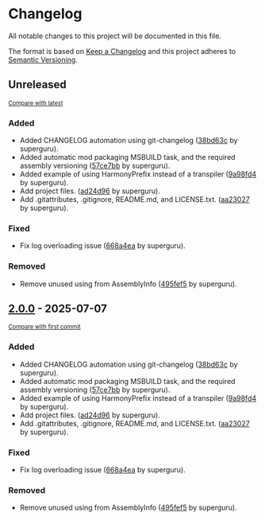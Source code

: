 # Changelog

All notable changes to this project will be documented in this file.

The format is based on [Keep a Changelog](http://keepachangelog.com/en/1.0.0/)
and this project adheres to [Semantic Versioning](http://semver.org/spec/v2.0.0.html).

<!-- insertion marker -->
## Unreleased

<small>[Compare with latest](https://github.com/superguru/7d2d_mod_NoBloodMoons/compare/aa23027a1c414ffc92e3e49e8ce580b3dc0412bc...HEAD)</small>

### Added

- Added CHANGELOG automation using git-changelog ([38bd63c](https://github.com/superguru/7d2d_mod_NoBloodMoons/commit/38bd63cf0ef9aa292ab5e6ab2648f8ed41d077b3) by superguru).
- Added automatic mod packaging MSBUILD task, and the required assembly versioning ([57ce7bb](https://github.com/superguru/7d2d_mod_NoBloodMoons/commit/57ce7bbb1fe2426e2450c38b26b3dc19b7de108f) by superguru).
- Added example of using HarmonyPrefix instead of a transpiler ([9a98fd4](https://github.com/superguru/7d2d_mod_NoBloodMoons/commit/9a98fd4f1ea2f1bf4389fbfa471b33ff54f0d1ef) by superguru).
- Add project files. ([ad24d96](https://github.com/superguru/7d2d_mod_NoBloodMoons/commit/ad24d96f5326e32e64339cfa9b54286fffd72db7) by superguru).
- Add .gitattributes, .gitignore, README.md, and LICENSE.txt. ([aa23027](https://github.com/superguru/7d2d_mod_NoBloodMoons/commit/aa23027a1c414ffc92e3e49e8ce580b3dc0412bc) by superguru).

### Fixed

- Fix log overloading issue ([668a4ea](https://github.com/superguru/7d2d_mod_NoBloodMoons/commit/668a4ea801c31c1aa31007ae8bc9134db1e3591d) by superguru).

### Removed

- Remove unused using from AssemblyInfo ([495fef5](https://github.com/superguru/7d2d_mod_NoBloodMoons/commit/495fef5becfe673dd46cb0aa57ed13b784f8f67a) by superguru).

<!-- insertion marker -->




## [2.0.0](https://github.com/superguru/7d2d_mod_NoBloodMoons/releases/tag/2.0.0) - 2025-07-07

<small>[Compare with first commit](https://github.com/superguru/7d2d_mod_NoBloodMoons/compare/aa23027a1c414ffc92e3e49e8ce580b3dc0412bc...2.0.0)</small>

### Added

- Added CHANGELOG automation using git-changelog ([38bd63c](https://github.com/superguru/7d2d_mod_NoBloodMoons/commit/38bd63cf0ef9aa292ab5e6ab2648f8ed41d077b3) by superguru).
- Added automatic mod packaging MSBUILD task, and the required assembly versioning ([57ce7bb](https://github.com/superguru/7d2d_mod_NoBloodMoons/commit/57ce7bbb1fe2426e2450c38b26b3dc19b7de108f) by superguru).
- Added example of using HarmonyPrefix instead of a transpiler ([9a98fd4](https://github.com/superguru/7d2d_mod_NoBloodMoons/commit/9a98fd4f1ea2f1bf4389fbfa471b33ff54f0d1ef) by superguru).
- Add project files. ([ad24d96](https://github.com/superguru/7d2d_mod_NoBloodMoons/commit/ad24d96f5326e32e64339cfa9b54286fffd72db7) by superguru).
- Add .gitattributes, .gitignore, README.md, and LICENSE.txt. ([aa23027](https://github.com/superguru/7d2d_mod_NoBloodMoons/commit/aa23027a1c414ffc92e3e49e8ce580b3dc0412bc) by superguru).

### Fixed

- Fix log overloading issue ([668a4ea](https://github.com/superguru/7d2d_mod_NoBloodMoons/commit/668a4ea801c31c1aa31007ae8bc9134db1e3591d) by superguru).

### Removed

- Remove unused using from AssemblyInfo ([495fef5](https://github.com/superguru/7d2d_mod_NoBloodMoons/commit/495fef5becfe673dd46cb0aa57ed13b784f8f67a) by superguru).
